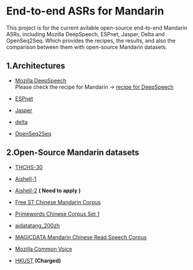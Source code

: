 End-to-end ASRs for Mandarin
======

This project is for the current avilable open-source end-to-end Mandarin ASRs, including Mozilla DeepSpeech, ESPnet, Jasper, Delta and OpenSeq2Seq. Which provides the recipes, the results, and also the comparison between them with open-source Mandarin datasets.

1.Architectures
-----

- [Mozilla DeepSpeech](https://github.com/mozilla/DeepSpeech)  
Please check the recipe for Mandarin -> [recipe for DeepSpeech](Mozilla_DeepSpeech/RECIPE.md)

- [ESPnet](https://github.com/espnet/espnet) 

- [Jasper](https://github.com/NVIDIA/DeepLearningExamples/tree/master/PyTorch/SpeechRecognition/Jasper) 

- [delta](https://github.com/didi/delta) 

- [OpenSeq2Seq](https://nvidia.github.io/OpenSeq2Seq/html/index.html) 

2.Open-Source Mandarin datasets
-------

- [THCHS-30](https://www.openslr.org/18/)

- [Aishell-1](https://www.openslr.org/33/)

- [Aishell-2](http://www.aishelltech.com/aishell_2) **( Need to apply )**

- [Free ST Chinese Mandarin Corpus](https://www.openslr.org/38/)

- [Primewords Chinese Corpus Set 1](https://www.openslr.org/47/)
 
- [aidatatang_200zh](https://www.openslr.org/62/)

- [MAGICDATA Mandarin Chinese Read Speech Corpus](https://www.openslr.org/68/)

- [Mozilla Common Voice](https://voice.mozilla.org/de/datasets)

- [HKUST](https://catalog.ldc.upenn.edu/LDC2005S15) **(Charged)**

